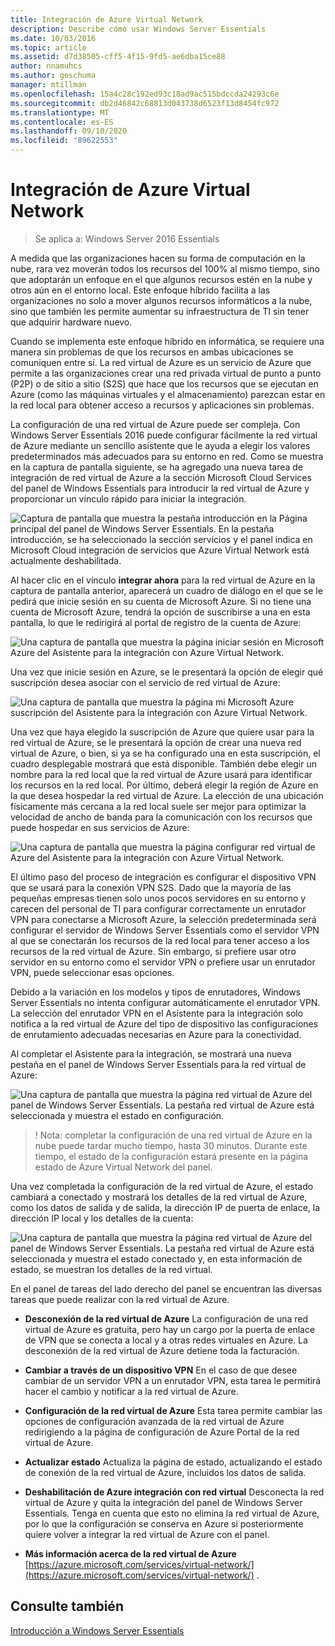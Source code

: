 ```yaml
---
title: Integración de Azure Virtual Network
description: Describe cómo usar Windows Server Essentials
ms.date: 10/03/2016
ms.topic: article
ms.assetid: d7d38505-cff5-4f15-9fd5-ae6dba15ce88
author: nnamuhcs
ms.author: geschuma
manager: mtillman
ms.openlocfilehash: 15a4c28c192ed93c18ad9ac515bdccda24293c6e
ms.sourcegitcommit: db2d46842c68813d043738d6523f13d8454fc972
ms.translationtype: MT
ms.contentlocale: es-ES
ms.lasthandoff: 09/10/2020
ms.locfileid: "89622553"
---
```

# <a name="azure-virtual-network-integration"></a>Integración de Azure Virtual Network

>Se aplica a: Windows Server 2016 Essentials

A medida que las organizaciones hacen su forma de computación en la nube, rara vez moverán todos los recursos del 100% al mismo tiempo, sino que adoptarán un enfoque en el que algunos recursos estén en la nube y otros aún en el entorno local. Este enfoque híbrido facilita a las organizaciones no solo a mover algunos recursos informáticos a la nube, sino que también les permite aumentar su infraestructura de TI sin tener que adquirir hardware nuevo.

Cuando se implementa este enfoque híbrido en informática, se requiere una manera sin problemas de que los recursos en ambas ubicaciones se comuniquen entre sí. La red virtual de Azure es un servicio de Azure que permite a las organizaciones crear una red privada virtual de punto a punto (P2P) o de sitio a sitio (S2S) que hace que los recursos que se ejecutan en Azure (como las máquinas virtuales y el almacenamiento) parezcan estar en la red local para obtener acceso a recursos y aplicaciones sin problemas.

La configuración de una red virtual de Azure puede ser compleja. Con Windows Server Essentials 2016 puede configurar fácilmente la red virtual de Azure mediante un sencillo asistente que le ayuda a elegir los valores predeterminados más adecuados para su entorno en red. Como se muestra en la captura de pantalla siguiente, se ha agregado una nueva tarea de integración de red virtual de Azure a la sección Microsoft Cloud Services del panel de Windows Essentials para introducir la red virtual de Azure y proporcionar un vínculo rápido para iniciar la integración.

![Captura de pantalla que muestra la pestaña introducción en la Página principal del panel de Windows Server Essentials. En la pestaña introducción, se ha seleccionado la sección servicios y el panel indica en Microsoft Cloud integración de servicios que Azure Virtual Network está actualmente deshabilitada.](media/azure-virtual-network-1.PNG)

Al hacer clic en el vínculo **integrar ahora** para la red virtual de Azure en la captura de pantalla anterior, aparecerá un cuadro de diálogo en el que se le pedirá que inicie sesión en su cuenta de Microsoft Azure. Si no tiene una cuenta de Microsoft Azure, tendrá la opción de suscribirse a una en esta pantalla, lo que le redirigirá al portal de registro de la cuenta de Azure:

![Una captura de pantalla que muestra la página iniciar sesión en Microsoft Azure del Asistente para la integración con Azure Virtual Network.](media/azure-virtual-network-2.PNG)

Una vez que inicie sesión en Azure, se le presentará la opción de elegir qué suscripción desea asociar con el servicio de red virtual de Azure:

![Una captura de pantalla que muestra la página mi Microsoft Azure suscripción del Asistente para la integración con Azure Virtual Network.](media/azure-virtual-network-3.PNG)

Una vez que haya elegido la suscripción de Azure que quiere usar para la red virtual de Azure, se le presentará la opción de crear una nueva red virtual de Azure, o bien, si ya se ha configurado una en esta suscripción, el cuadro desplegable mostrará que está disponible. También debe elegir un nombre para la red local que la red virtual de Azure usará para identificar los recursos en la red local. Por último, deberá elegir la región de Azure en la que desea hospedar la red virtual de Azure. La elección de una ubicación físicamente más cercana a la red local suele ser mejor para optimizar la velocidad de ancho de banda para la comunicación con los recursos que puede hospedar en sus servicios de Azure:

![Una captura de pantalla que muestra la página configurar red virtual de Azure del Asistente para la integración con Azure Virtual Network.](media/azure-virtual-network-4.PNG)

El último paso del proceso de integración es configurar el dispositivo VPN que se usará para la conexión VPN S2S. Dado que la mayoría de las pequeñas empresas tienen solo unos pocos servidores en su entorno y carecen del personal de TI para configurar correctamente un enrutador VPN para conectarse a Microsoft Azure, la selección predeterminada será configurar el servidor de Windows Server Essentials como el servidor VPN al que se conectarán los recursos de la red local para tener acceso a los recursos de la red virtual de Azure. Sin embargo, si prefiere usar otro servidor en su entorno como el servidor VPN o prefiere usar un enrutador VPN, puede seleccionar esas opciones.

Debido a la variación en los modelos y tipos de enrutadores, Windows Server Essentials no intenta configurar automáticamente el enrutador VPN. La selección del enrutador VPN en el Asistente para la integración solo notifica a la red virtual de Azure del tipo de dispositivo las configuraciones de enrutamiento adecuadas necesarias en Azure para la conectividad.

Al completar el Asistente para la integración, se mostrará una nueva pestaña en el panel de Windows Server Essentials para la red virtual de Azure:

![Una captura de pantalla que muestra la página red virtual de Azure del panel de Windows Server Essentials. La pestaña red virtual de Azure está seleccionada y muestra el estado en configuración.](media/azure-virtual-network-5.PNG)

>! Nota: completar la configuración de una red virtual de Azure en la nube puede tardar mucho tiempo, hasta 30 minutos. Durante este tiempo, el estado de la configuración estará presente en la página estado de Azure Virtual Network del panel.

Una vez completada la configuración de la red virtual de Azure, el estado cambiará a conectado y mostrará los detalles de la red virtual de Azure, como los datos de salida y de salida, la dirección IP de puerta de enlace, la dirección IP local y los detalles de la cuenta:

![Una captura de pantalla que muestra la página red virtual de Azure del panel de Windows Server Essentials. La pestaña red virtual de Azure está seleccionada y muestra el estado conectado y, en esta información de estado, se muestran los detalles de la red virtual.](media/azure-virtual-network-6.PNG)

En el panel de tareas del lado derecho del panel se encuentran las diversas tareas que puede realizar con la red virtual de Azure.

-   **Desconexión de la red virtual de Azure** La configuración de una red virtual de Azure es gratuita, pero hay un cargo por la puerta de enlace de VPN que se conecta a local y a otras redes virtuales en Azure. La desconexión de la red virtual de Azure detiene toda la facturación.

-   **Cambiar a través de un dispositivo VPN** En el caso de que desee cambiar de un servidor VPN a un enrutador VPN, esta tarea le permitirá hacer el cambio y notificar a la red virtual de Azure.

-   **Configuración de la red virtual de Azure** Esta tarea permite cambiar las opciones de configuración avanzada de la red virtual de Azure redirigiendo a la página de configuración de Azure Portal de la red virtual de Azure.

-   **Actualizar estado** Actualiza la página de estado, actualizando el estado de conexión de la red virtual de Azure, incluidos los datos de salida.

-   **Deshabilitación de Azure integración con red virtual** Desconecta la red virtual de Azure y quita la integración del panel de Windows Server Essentials. Tenga en cuenta que esto no elimina la red virtual de Azure, por lo que la configuración se conserva en Azure si posteriormente quiere volver a integrar la red virtual de Azure con el panel.

-   **Más información acerca de la red virtual de Azure** [https://azure.microsoft.com/services/virtual-network/](https://azure.microsoft.com/services/virtual-network/) .

<a name="see-also"></a>Consulte también
--------
[Introducción a Windows Server Essentials](get-started.md)
